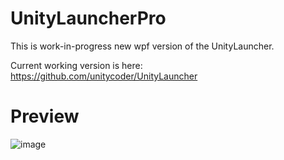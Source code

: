 # UnityLauncherPro

This is work-in-progress new wpf version of the UnityLauncher.

Current working version is here: https://github.com/unitycoder/UnityLauncher

# Preview

![image](https://user-images.githubusercontent.com/5438317/65369488-47b73d00-dc56-11e9-87c3-0622ef46f188.png)
